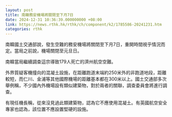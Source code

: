 ```yaml
---
layout: post
title: 南韓務安機場將關閉至下月7日
date: 2024-12-31 10:36:39.000000000 +08:00
link: https://news.rthk.hk/rthk/ch/component/k2/1785586-20241231.htm
categories: rthk
---
```


南韓國土交通部說，發生空難的務安機場將關閉至下月7日，重開時間視乎情況而定。當局之前說，機場關閉至元旦日。

南韓當局繼續調查這宗導致179人死亡的濟州航空空難。

外界質疑客機撞向的混凝土設施，在距離跑道末端約250米外的非跑道地段，距離較短，而仁川、金浦等其他國際機場的距離基本都在300米以上。國土交通部多次舉例稱，不少國內外機場設有類似建築物，對於兩者的關聯，調查委員會將進行調查。

有現任機長稱，從來沒見過此類建築物，認為它不應使用混凝土。有英國航空安全專家也認為，該位置不應設置堅硬的設施。
